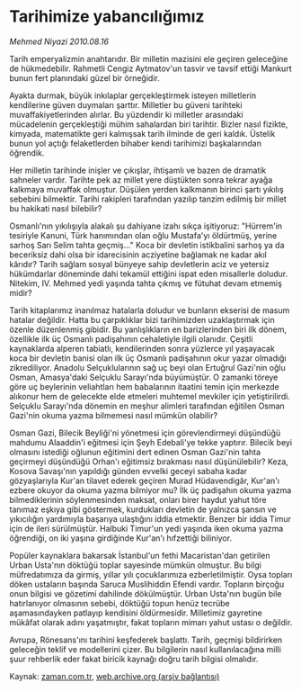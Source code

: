 # Tarihimize yabancılığımız

*Mehmed Niyazi 2010.08.16*

<td class="news-spot">
<p>Tarih emperyalizmin anahtarıdır. Bir milletin mazisini ele geçiren geleceğine de hükmedebilir. Rahmetli Cengiz Aytmatov'un tasvir ve tavsif ettiği Mankurt bunun fert planındaki güzel bir örneğidir.</p>
<p><p> Ayakta durmak, büyük inkılaplar gerçekleştirmek isteyen milletlerin kendilerine güven duymaları şarttır. Milletler bu güveni tarihteki muvaffakiyetlerinden alırlar. Bu yüzdendir ki milletler arasındaki mücadelenin gerçekleştiği mühim sahalardan biri tarihtir. Bizler nasıl fizikte, kimyada, matematikte geri kalmışsak tarih ilminde de geri kaldık. Üstelik bunun yol açtığı felaketlerden bihaber kendi tarihimizi başkalarından öğrendik.
<p> Her milletin tarihinde inişler ve çıkışlar, ihtişamlı ve bazen de dramatik sahneler vardır. Tarihte pek az millet yere düştükten sonra tekrar ayağa kalkmaya muvaffak olmuştur. Düşülen yerden kalkmanın birinci şartı yıkılış sebebini bilmektir. Tarihi rakipleri tarafından yazılıp tanzim edilmiş bir millet bu hakikati nasıl bilebilir?
<p> Osmanlı'nın yıkılışıyla alakalı şu dahiyane izahı sıkça işitiyoruz: "Hürrem'in tesiriyle Kanuni, Türk hanımından olan oğlu Mustafa'yı öldürtmüş, yerine sarhoş Sarı Selim tahta geçmiş..." Koca bir devletin istikbalini sarhoş ya da beceriksiz dahi olsa bir idarecisinin acziyetine bağlamak ne kadar akıl kârıdır? Tarih sağlam sosyal bünyeye sahip devletlerin aciz ve yetersiz hükümdarlar döneminde dahi tekamül ettiğini ispat eden misallerle doludur. Nitekim, IV. Mehmed yedi yaşında tahta çıkmış ve fütuhat devam etmemiş midir?
<p> Tarih kitaplarımız inanılmaz hatalarla doludur ve bunların ekserisi de masum hatalar değildir. Hatta bu çarpıklıklar bizi tarihimizden uzaklaştırmak için özenle düzenlenmiş gibidir. Bu yanlışlıkların en barizlerinden biri ilk dönem, özellikle ilk üç Osmanlı padişahının cehaletiyle ilgili olanıdır. Çeşitli kaynaklarda alperen tabiatlı, kendilerinden sonra yüzlerce yıl yaşayacak koca bir devletin banisi olan ilk üç Osmanlı padişahının okur yazar olmadığı zikrediliyor. Anadolu Selçuklularının sağ uç beyi olan Ertuğrul Gazi'nin oğlu Osman, Amasya'daki Selçuklu Sarayı'nda büyümüştür. O zamanki töreye göre uç beylerinin veliahtları hem babalarının itaatini temin için merkezde alıkonur hem de gelecekte elde etmeleri muhtemel mevkiler için yetiştirilirdi. Selçuklu Sarayı'nda dönemin en meşhur alimleri tarafından eğitilen Osman Gazi'nin okuma yazma bilmemesi nasıl mümkün olabilir?
<p> Osman Gazi, Bilecik Beyliği'ni yönetmesi için görevlendirmeyi düşündüğü mahdumu Alaaddin'i eğitmesi için Şeyh Edebali'ye tekke yaptırır. Bilecik beyi olmasını istediği oğlunun eğitimini dert edinen Osman Gazi'nin tahta geçirmeyi düşündüğü Orhan'ı eğitimsiz bırakması nasıl düşünülebilir? Keza, Kosova Savaşı'nın yapıldığı günden evvelki geceyi sabaha kadar gözyaşlarıyla Kur'an tilavet ederek geçiren Murad Hüdavendigâr, Kur'an'ı ezbere okuyor da okuma yazma bilmiyor mu? İlk üç padişahın okuma yazma bilmediklerinin söylenmesinden maksat, onları birer haydut yahut töre tanımaz eşkıya gibi göstermek, kurdukları devletin de yalnızca şansın ve yıkıcılığın yardımıyla başarıya ulaştığını iddia etmektir. Benzer bir iddia Timur için de ileri sürülmüştür. Halbuki Timur'un yedi yaşında iken okuma yazma öğrendiği, on iki yaşına girdiğinde Kur'an'ı hıfzettiği biliniyor.
<p> Popüler kaynaklara bakarsak İstanbul'un fethi Macaristan'dan getirilen Urban Usta'nın döktüğü toplar sayesinde mümkün olmuştur. Bu bilgi müfredatımıza da girmiş, yıllar yılı çocuklarımıza ezberletilmiştir. Oysa topları döken ustaların başında Saruca Muslihiddin Efendi vardır. Topların birçoğu onun bilgisi ve gözetimi dahilinde dökülmüştür. Urban Usta'nın bugün bile hatırlanıyor olmasının sebebi, döktüğü topun henüz tecrübe aşamasındayken patlayıp kendisini öldürmesidir. Milletimiz gayretine mükâfat olarak adını yaşatmıştır, fakat topların mimarı yahut ustası o değildir.
<p> Avrupa, Rönesans'ını tarihini keşfederek başlattı. Tarih, geçmişi bildirirken geleceğin teklif ve modellerini çizer. Bu bilgilerin nasıl kullanılacağına milli şuur rehberlik eder fakat biricik kaynağı doğru tarih bilgisi olmalıdır.</p>
<a href="http://web.archive.org/web/20101130223102/mailto:m.niyazi@zaman.com.tr">
</a></p></p></p></p></p></p></p></td>

Kaynak: [zaman.com.tr](http://zaman.com.tr/yazar.do?yazino=1016266), [web.archive.org (arşiv bağlantısı)](http://web.archive.org/web/20101130223102/http://zaman.com.tr/yazar.do?yazino=1016266)
